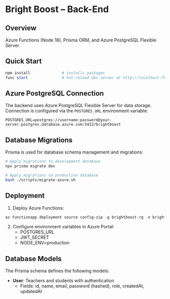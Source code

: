 # Bright Boost – Back-End

## Overview
Azure Functions (Node 18), Prisma ORM, and Azure PostgreSQL Flexible Server.

## Quick Start
```powershell
npm install              # installs packages
func start               # hot-reload dev server at http://localhost:7071
```

## Azure PostgreSQL Connection
The backend uses Azure PostgreSQL Flexible Server for data storage. Connection is configured via the `POSTGRES_URL` environment variable:

```
POSTGRES_URL=postgres://username:password@your-server.postgres.database.azure.com:5432/brightboost
```

## Database Migrations
Prisma is used for database schema management and migrations:

```bash
# Apply migrations to development database
npx prisma migrate dev

# Apply migrations to production database
bash ./scripts/migrate-azure.sh
```

## Deployment
1. Deploy Azure Functions:
```powershell
az functionapp deployment source config-zip -g brightboost-rg -n brightboost-api --src ./api.zip
```

2. Configure environment variables in Azure Portal:
   - POSTGRES_URL
   - JWT_SECRET
   - NODE_ENV=production

## Database Models
The Prisma schema defines the following models:

- **User**: Teachers and students with authentication
  - Fields: id, name, email, password (hashed), role, createdAt, updatedAt
